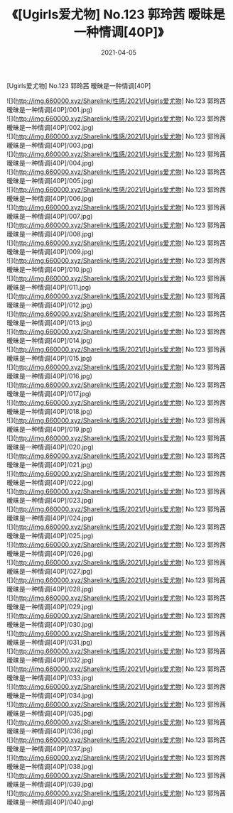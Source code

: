 ﻿---
layout: post
title:  《[Ugirls爱尤物] No.123 郭玲茜 暧昧是一种情调[40P]》
date:   2021-04-05
img: http://img.660000.xyz/Sharelink/性感/2021/[Ugirls爱尤物] No.123 郭玲茜 暧昧是一种情调[40P]/000.jpg
categories: [美女, 清纯, 唯美]
---

[Ugirls爱尤物] No.123 郭玲茜 暧昧是一种情调[40P]

  ![](http://img.660000.xyz/Sharelink/性感/2021/[Ugirls爱尤物] No.123 郭玲茜 暧昧是一种情调[40P]/001.jpg) <br> ![](http://img.660000.xyz/Sharelink/性感/2021/[Ugirls爱尤物] No.123 郭玲茜 暧昧是一种情调[40P]/002.jpg) <br> ![](http://img.660000.xyz/Sharelink/性感/2021/[Ugirls爱尤物] No.123 郭玲茜 暧昧是一种情调[40P]/003.jpg) <br> ![](http://img.660000.xyz/Sharelink/性感/2021/[Ugirls爱尤物] No.123 郭玲茜 暧昧是一种情调[40P]/004.jpg) <br> ![](http://img.660000.xyz/Sharelink/性感/2021/[Ugirls爱尤物] No.123 郭玲茜 暧昧是一种情调[40P]/005.jpg) <br> ![](http://img.660000.xyz/Sharelink/性感/2021/[Ugirls爱尤物] No.123 郭玲茜 暧昧是一种情调[40P]/006.jpg) <br> ![](http://img.660000.xyz/Sharelink/性感/2021/[Ugirls爱尤物] No.123 郭玲茜 暧昧是一种情调[40P]/007.jpg) <br> ![](http://img.660000.xyz/Sharelink/性感/2021/[Ugirls爱尤物] No.123 郭玲茜 暧昧是一种情调[40P]/008.jpg) <br> ![](http://img.660000.xyz/Sharelink/性感/2021/[Ugirls爱尤物] No.123 郭玲茜 暧昧是一种情调[40P]/009.jpg) <br> ![](http://img.660000.xyz/Sharelink/性感/2021/[Ugirls爱尤物] No.123 郭玲茜 暧昧是一种情调[40P]/010.jpg) <br> ![](http://img.660000.xyz/Sharelink/性感/2021/[Ugirls爱尤物] No.123 郭玲茜 暧昧是一种情调[40P]/011.jpg) <br> ![](http://img.660000.xyz/Sharelink/性感/2021/[Ugirls爱尤物] No.123 郭玲茜 暧昧是一种情调[40P]/012.jpg) <br> ![](http://img.660000.xyz/Sharelink/性感/2021/[Ugirls爱尤物] No.123 郭玲茜 暧昧是一种情调[40P]/013.jpg) <br> ![](http://img.660000.xyz/Sharelink/性感/2021/[Ugirls爱尤物] No.123 郭玲茜 暧昧是一种情调[40P]/014.jpg) <br> ![](http://img.660000.xyz/Sharelink/性感/2021/[Ugirls爱尤物] No.123 郭玲茜 暧昧是一种情调[40P]/015.jpg) <br> ![](http://img.660000.xyz/Sharelink/性感/2021/[Ugirls爱尤物] No.123 郭玲茜 暧昧是一种情调[40P]/016.jpg) <br> ![](http://img.660000.xyz/Sharelink/性感/2021/[Ugirls爱尤物] No.123 郭玲茜 暧昧是一种情调[40P]/017.jpg) <br> ![](http://img.660000.xyz/Sharelink/性感/2021/[Ugirls爱尤物] No.123 郭玲茜 暧昧是一种情调[40P]/018.jpg) <br> ![](http://img.660000.xyz/Sharelink/性感/2021/[Ugirls爱尤物] No.123 郭玲茜 暧昧是一种情调[40P]/019.jpg) <br> ![](http://img.660000.xyz/Sharelink/性感/2021/[Ugirls爱尤物] No.123 郭玲茜 暧昧是一种情调[40P]/020.jpg) <br> ![](http://img.660000.xyz/Sharelink/性感/2021/[Ugirls爱尤物] No.123 郭玲茜 暧昧是一种情调[40P]/021.jpg) <br> ![](http://img.660000.xyz/Sharelink/性感/2021/[Ugirls爱尤物] No.123 郭玲茜 暧昧是一种情调[40P]/022.jpg) <br> ![](http://img.660000.xyz/Sharelink/性感/2021/[Ugirls爱尤物] No.123 郭玲茜 暧昧是一种情调[40P]/023.jpg) <br> ![](http://img.660000.xyz/Sharelink/性感/2021/[Ugirls爱尤物] No.123 郭玲茜 暧昧是一种情调[40P]/024.jpg) <br> ![](http://img.660000.xyz/Sharelink/性感/2021/[Ugirls爱尤物] No.123 郭玲茜 暧昧是一种情调[40P]/025.jpg) <br> ![](http://img.660000.xyz/Sharelink/性感/2021/[Ugirls爱尤物] No.123 郭玲茜 暧昧是一种情调[40P]/026.jpg) <br> ![](http://img.660000.xyz/Sharelink/性感/2021/[Ugirls爱尤物] No.123 郭玲茜 暧昧是一种情调[40P]/027.jpg) <br> ![](http://img.660000.xyz/Sharelink/性感/2021/[Ugirls爱尤物] No.123 郭玲茜 暧昧是一种情调[40P]/028.jpg) <br> ![](http://img.660000.xyz/Sharelink/性感/2021/[Ugirls爱尤物] No.123 郭玲茜 暧昧是一种情调[40P]/029.jpg) <br> ![](http://img.660000.xyz/Sharelink/性感/2021/[Ugirls爱尤物] No.123 郭玲茜 暧昧是一种情调[40P]/030.jpg) <br> ![](http://img.660000.xyz/Sharelink/性感/2021/[Ugirls爱尤物] No.123 郭玲茜 暧昧是一种情调[40P]/031.jpg) <br> ![](http://img.660000.xyz/Sharelink/性感/2021/[Ugirls爱尤物] No.123 郭玲茜 暧昧是一种情调[40P]/032.jpg) <br> ![](http://img.660000.xyz/Sharelink/性感/2021/[Ugirls爱尤物] No.123 郭玲茜 暧昧是一种情调[40P]/033.jpg) <br> ![](http://img.660000.xyz/Sharelink/性感/2021/[Ugirls爱尤物] No.123 郭玲茜 暧昧是一种情调[40P]/034.jpg) <br> ![](http://img.660000.xyz/Sharelink/性感/2021/[Ugirls爱尤物] No.123 郭玲茜 暧昧是一种情调[40P]/035.jpg) <br> ![](http://img.660000.xyz/Sharelink/性感/2021/[Ugirls爱尤物] No.123 郭玲茜 暧昧是一种情调[40P]/036.jpg) <br> ![](http://img.660000.xyz/Sharelink/性感/2021/[Ugirls爱尤物] No.123 郭玲茜 暧昧是一种情调[40P]/037.jpg) <br> ![](http://img.660000.xyz/Sharelink/性感/2021/[Ugirls爱尤物] No.123 郭玲茜 暧昧是一种情调[40P]/038.jpg) <br> ![](http://img.660000.xyz/Sharelink/性感/2021/[Ugirls爱尤物] No.123 郭玲茜 暧昧是一种情调[40P]/039.jpg) <br> ![](http://img.660000.xyz/Sharelink/性感/2021/[Ugirls爱尤物] No.123 郭玲茜 暧昧是一种情调[40P]/040.jpg) <br>